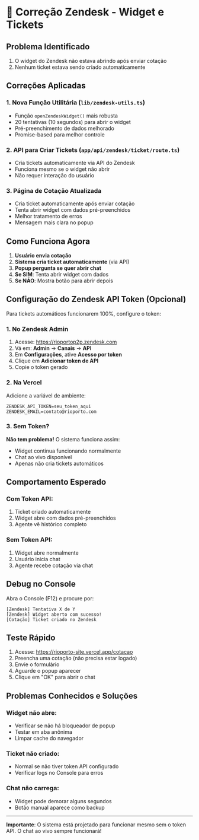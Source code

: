 # 🔧 Correção Zendesk - Widget e Tickets

## Problema Identificado
1. O widget do Zendesk não estava abrindo após enviar cotação
2. Nenhum ticket estava sendo criado automaticamente

## Correções Aplicadas

### 1. Nova Função Utilitária (`lib/zendesk-utils.ts`)
- Função `openZendeskWidget()` mais robusta
- 20 tentativas (10 segundos) para abrir o widget
- Pré-preenchimento de dados melhorado
- Promise-based para melhor controle

### 2. API para Criar Tickets (`app/api/zendesk/ticket/route.ts`)
- Cria tickets automaticamente via API do Zendesk
- Funciona mesmo se o widget não abrir
- Não requer interação do usuário

### 3. Página de Cotação Atualizada
- Cria ticket automaticamente após enviar cotação
- Tenta abrir widget com dados pré-preenchidos
- Melhor tratamento de erros
- Mensagem mais clara no popup

## Como Funciona Agora

1. **Usuário envia cotação**
2. **Sistema cria ticket automaticamente** (via API)
3. **Popup pergunta se quer abrir chat**
4. **Se SIM**: Tenta abrir widget com dados
5. **Se NÃO**: Mostra botão para abrir depois

## Configuração do Zendesk API Token (Opcional)

Para tickets automáticos funcionarem 100%, configure o token:

### 1. No Zendesk Admin
1. Acesse: https://rioportop2p.zendesk.com
2. Vá em: **Admin** → **Canais** → **API**
3. Em **Configurações**, ative **Acesso por token**
4. Clique em **Adicionar token de API**
5. Copie o token gerado

### 2. Na Vercel
Adicione a variável de ambiente:
```
ZENDESK_API_TOKEN=seu_token_aqui
ZENDESK_EMAIL=contato@rioporto.com
```

### 3. Sem Token?
**Não tem problema!** O sistema funciona assim:
- Widget continua funcionando normalmente
- Chat ao vivo disponível
- Apenas não cria tickets automáticos

## Comportamento Esperado

### Com Token API:
1. Ticket criado automaticamente
2. Widget abre com dados pré-preenchidos
3. Agente vê histórico completo

### Sem Token API:
1. Widget abre normalmente
2. Usuário inicia chat
3. Agente recebe cotação via chat

## Debug no Console

Abra o Console (F12) e procure por:
```
[Zendesk] Tentativa X de Y
[Zendesk] Widget aberto com sucesso!
[Cotação] Ticket criado no Zendesk
```

## Teste Rápido

1. Acesse: https://rioporto-site.vercel.app/cotacao
2. Preencha uma cotação (não precisa estar logado)
3. Envie o formulário
4. Aguarde o popup aparecer
5. Clique em "OK" para abrir o chat

## Problemas Conhecidos e Soluções

### Widget não abre:
- Verificar se não há bloqueador de popup
- Testar em aba anônima
- Limpar cache do navegador

### Ticket não criado:
- Normal se não tiver token API configurado
- Verificar logs no Console para erros

### Chat não carrega:
- Widget pode demorar alguns segundos
- Botão manual aparece como backup

---

**Importante**: O sistema está projetado para funcionar mesmo sem o token API. O chat ao vivo sempre funcionará!